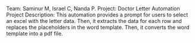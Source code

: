 Team: Saminur M, Israel C, Nanda P.
Project: Doctor Letter Automation
Project Description: This automation provides a prompt for users to select an excel with the letter data. Then, it extracts the data for each row and replaces the placeholders in the word template. Then, it converts the word template into a pdf file. 
